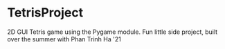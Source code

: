# TetrisProject
2D GUI Tetris game using the Pygame module.
Fun little side project, built over the summer with Phan Trinh Ha '21
